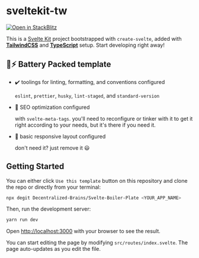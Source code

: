 # sveltekit-tw

<!-- [![Deploy with Vercel](https://vercel.com/button)](https://vercel.com/import/git?s=https://github.com/sozonome/nextarter-chakra) [![Deploy to Netlify](https://www.netlify.com/img/deploy/button.svg)](https://app.netlify.com/start/deploy?repository=https://github.com/sozonome/nextarter-chakra) -->

[![Open in StackBlitz](https://developer.stackblitz.com/img/open_in_stackblitz.svg)](https://stackblitz.com/github/sozonome/sveltekit-tw)

This is a [Svelte Kit](https://kit.svelte.dev/) project bootstrapped with `create-svelte`, added with [**TailwindCSS**](https://tailwindcss.com) and [**TypeScript**](https://www.typescriptlang.org) setup.
Start developing right away!

## 🔋⚡ Battery Packed template

- ✔️ toolings for linting, formatting, and conventions configured

  `eslint`, `prettier`, `husky`, `lint-staged`, and `standard-version`

- 🔎 SEO optimization configured

  with `svelte-meta-tags`. you'll need to reconfigure or tinker with it to get it right according to your needs, but it's there if you need it.

- 🎨 basic responsive layout configured

  don't need it? just remove it 😃

## Getting Started

You can either click `Use this template` button on this repository and clone the repo or directly from your terminal:

```bash
npx degit Decentralized-Brains/Svelte-Boiler-Plate <YOUR_APP_NAME>
```

Then, run the development server:

```bash
yarn run dev
```

Open [http://localhost:3000](http://localhost:3000) with your browser to see the result.

You can start editing the page by modifying `src/routes/index.svelte`. The page auto-updates as you edit the file.
